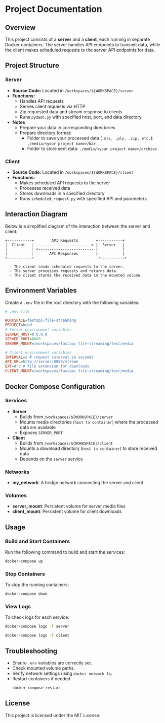 # Project Documentation

## Overview
This project consists of a **server** and a **client**, each running in separate Docker containers. The server handles API endpoints to transmit data, while the client makes scheduled requests to the server API endpoints for data.

## Project Structure
### Server
- **Source Code:** Located in `/workspaces/${WORKSPACE}/server`
- **Functions:**
  - Handles API requests
  - Serves client requests via HTTP
  - Zip requested data and stream response to clients
  - Runs `pydash.py` with specified host, port, and data directory
- **Notes**
  - Prepare your data in corresponding directories
  - Prepare directory format:
    - Folder to save your processed data (`.drc, .ply, .zip, etc.`): `./media/<your project name>/bar`
    - Folder to store sent data: `./media/<your project name>/archive`

### Client
- **Source Code:** Located in `/workspaces/${WORKSPACE}/client`
- **Functions:**
  - Makes scheduled API requests to the server
  - Processes received data
  - Stores downloads in a specified directory
  - Runs `scheduled_request.py` with specified API and parameters

## Interaction Diagram
Below is a simplified diagram of the interaction between the server and client:

```
+-----------+        API Requests        +-----------+
|  Client   | -------------------------> |  Server   |
|           | <------------------------- |           |
|           |       API Responses        |           |
+-----------+                             +-----------+

  - The client sends scheduled requests to the server.
  - The server processes requests and returns data.
  - The client stores the received data in the mounted volume.
```

## Environment Variables
Create a `.env` file in the root directory with the following variables:

```ini
# .env file

WORKSPACE=fastapi-file-streaming
PROJECT=head
# Server environment variables
SERVER_HOST=0.0.0.0
SERVER_PORT=8080
SERVER_MOUNT=/workspaces/fastapi-file-streaming/test/media

# Client environment variables
INTERVAL=2 # request interval in seconds
API_URL=http://server:8080/stream
EXT=drc # file extension for downloads
CLIENT_MOUNT=/workspaces/fastapi-file-streaming/test/media
```

## Docker Compose Configuration
### Services
- **Server**
  - Builds from `/workspaces/${WORKSPACE}/server`
  - Mounts media directories (`host to container`) where the processed data are available
  - Exposes `SERVER_PORT`
- **Client**
  - Builds from `/workspaces/${WORKSPACE}/client`
  - Mounts a download directory (`host to container`) to store received data
  - Depends on the `server` service

### Networks
- **my_network**: A bridge network connecting the server and client

### Volumes
- **server_mount**: Persistent volume for server media files
- **client_mount**: Persistent volume for client downloads

## Usage
### Build and Start Containers
Run the following command to build and start the services:
```sh
docker-compose up
```

### Stop Containers
To stop the running containers:
```sh
docker-compose down
```

### View Logs
To check logs for each service:
```sh
docker-compose logs -f server
```
```sh
docker-compose logs -f client
```

## Troubleshooting
- Ensure `.env` variables are correctly set.
- Check mounted volume paths.
- Verify network settings using `docker network ls`.
- Restart containers if needed:
  ```sh
  docker-compose restart
  ```

## License
This project is licensed under the MIT License.



